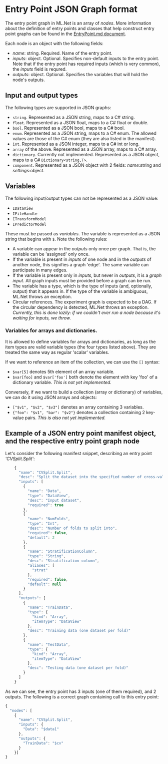 ﻿# Entry Point JSON Graph format

The entry point graph in ML.Net is an array of _nodes_. More information about the definition of entry points and classes that help construct entry point graphs 
can be found in the [EntryPoint.md document](./EntryPoints.md). 
 
Each node is an object with the following fields:

- _name_: string. Required. Name of the entry point.
- _inputs_: object. Optional. Specifies non-default inputs to the entry point. 
Note that if the entry point has required inputs (which is very common), the _inputs_ field is requred.
- _outputs_: object. Optional. Specifies the variables that will hold the node's outputs.

## Input and output types
The following types are supported in JSON graphs:

- `string`. Represented as a JSON string, maps to a C# string.
- `float`. Represented as a JSON float, maps to a C# float or double.
- `bool`. Represented as a JSON bool, maps to a C# bool.
- `enum`. Represented as a JSON string, maps to a C# enum. The allowed values are those of the C# enum (they are also listed in the manifest).
- `int`.  Represented as a JSON integer, maps to a C# int or long.
- `array` of the above. Represented as a JSON array, maps to a C# array.
- `dictionary`. Currently not implemented. Represented as a JSON object, maps to a C# `Dictionary<string,T>`.
- `component`. Represented as a JSON object with 2 fields: _name_:string and _settings_:object.

## Variables
The following input/output types can not be represented as a JSON value:
- `IDataView`
- `IFileHandle`
- `ITransformModel`
- `IPredictorModel`

These must be passed as _variables_. The variable is represented as a JSON string that begins with `$`. 
Note the following rules:

- A variable can appear in the _outputs_ only once per graph. That is, the variable can be 'assigned' only once. 
- If the variable is present in _inputs_ of one node and in the _outputs_ of another node, this signifies a graph 'edge'. 
The same variable can participate in many edges.
- If the variable is present only in _inputs_, but never in _outputs_, it is a _graph input_. All graph inputs must be provided before
a graph can be run.
- The variable has a type, which is the type of inputs (and, optionally, output) that it appears in. If the type of the variable is 
ambiguous, ML.Net throws an exception.
- Circular references. The experiment graph is expected to be a DAG. If the circular dependency is detected, ML.Net throws an exception. 
_Currently, this is done lazily: if we couldn't ever run a node because it's waiting for inputs, we throw._

### Variables for arrays and dictionaries.
It is allowed to define variables for arrays and dictionaries, as long as the item types are valid variable types (the four types listed above).
They are treated the same way as regular 'scalar' variables.

If we want to reference an item of the collection, we can use the `[]` syntax:
- `$var[5]` denotes 5th element of an array variable.
- `$var[foo]` and `$var['foo']` both denote the element with key 'foo' of a dictionary variable.
_This is not yet implemented._

Conversely, if we want to build a collection (array or dictionary) of variables, we can do it using JSON arrays and objects:
- `["$v1", "$v2", "$v3"]` denotes an array containing 3 variables.
- `{"foo": "$v1", "bar": "$v2"}` denotes a collection containing 2 key-value pairs.
_This is also not yet implemented._

## Example of a JSON entry point manifest object, and the respective entry point graph node
Let's consider the following manifest snippet, describing an entry point _'CVSplit.Split'_:

```javascript
    {
      "name": "CVSplit.Split",
      "desc": "Split the dataset into the specified number of cross-validation folds (train and test sets)",
      "inputs": [
        {
          "name": "Data",
          "type": "DataView",
          "desc": "Input dataset",
          "required": true
        },
        {
          "name": "NumFolds",
          "type": "Int",
          "desc": "Number of folds to split into",
          "required": false,
          "default": 2
        },
        {
          "name": "StratificationColumn",
          "type": "String",
          "desc": "Stratification column",
          "aliases": [
            "strat"
          ],
          "required": false,
          "default": null
        }
      ],
      "outputs": [
        {
          "name": "TrainData",
          "type": {
            "kind": "Array",
            "itemType": "DataView"
          },
          "desc": "Training data (one dataset per fold)"
        },
        {
          "name": "TestData",
          "type": {
            "kind": "Array",
            "itemType": "DataView"
          },
          "desc": "Testing data (one dataset per fold)"
        }
      ]
    }
```

As we can see, the entry point has 3 inputs (one of them required), and 2 outputs.
The following is a correct graph containing call to this entry point:

```javascript
{
  "nodes": [
    {
      "name": "CVSplit.Split",
      "inputs": {
        "Data": "$data1"
      },
      "outputs": {
        "TrainData": "$cv"
      }
    }]
}
```